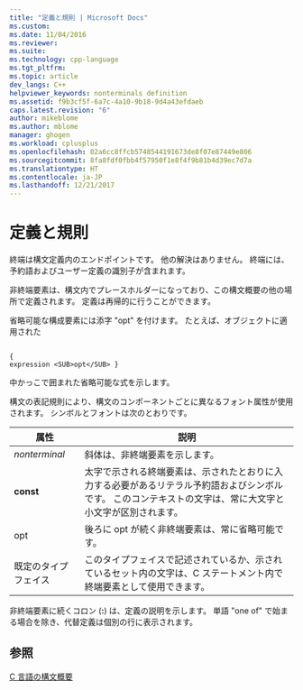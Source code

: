 ```yaml
---
title: "定義と規則 | Microsoft Docs"
ms.custom: 
ms.date: 11/04/2016
ms.reviewer: 
ms.suite: 
ms.technology: cpp-language
ms.tgt_pltfrm: 
ms.topic: article
dev_langs: C++
helpviewer_keywords: nonterminals definition
ms.assetid: f9b3cf5f-6a7c-4a10-9b18-9d4a43efdaeb
caps.latest.revision: "6"
author: mikeblome
ms.author: mblome
manager: ghogen
ms.workload: cplusplus
ms.openlocfilehash: 02a6cc8ffcb5748544191673de8f07e87449e806
ms.sourcegitcommit: 8fa8fdf0fbb4f57950f1e8f4f9b81b4d39ec7d7a
ms.translationtype: HT
ms.contentlocale: ja-JP
ms.lasthandoff: 12/21/2017
---
```

# <a name="definitions-and-conventions"></a>定義と規則
終端は構文定義内のエンドポイントです。 他の解決はありません。 終端には、予約語およびユーザー定義の識別子が含まれます。  
  
 非終端要素は、構文内でプレースホルダーになっており、この構文概要の他の場所で定義されます。 定義は再帰的に行うことができます。  
  
 省略可能な構成要素には添字 "opt" を付けます。 たとえば、オブジェクトに適用された  
  
```  
  
{  
expression <SUB>opt</SUB> }  
```  
  
 中かっこで囲まれた省略可能な式を示します。  
  
 構文の表記規則により、構文のコンポーネントごとに異なるフォント属性が使用されます。 シンボルとフォントは次のとおりです。  
  
|属性|説明|  
|---------------|-----------------|  
|*nonterminal*|斜体は、非終端要素を示します。|  
|**const**|太字で示される終端要素は、示されたとおりに入力する必要があるリテラル予約語およびシンボルです。 このコンテキストの文字は、常に大文字と小文字が区別されます。|  
|opt|後ろに opt が続く非終端要素は、常に省略可能です。|  
|既定のタイプフェイス|このタイプフェイスで記述されているか、示されているセット内の文字は、C ステートメント内で終端要素として使用できます。|  
  
 非終端要素に続くコロン (**:**) は、定義の説明を示します。 単語 "one of" で始まる場合を除き、代替定義は個別の行に表示されます。  
  
## <a name="see-also"></a>参照  
 [C 言語の構文概要](../c-language/c-language-syntax-summary.md)